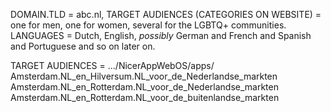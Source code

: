 DOMAIN.TLD = abc.nl,
TARGET AUDIENCES (CATEGORIES ON WEBSITE) = one for men, one for women, several for the LGBTQ+ communities. 
LANGUAGES = Dutch, English, *possibly* German and French and Spanish and Portuguese and so on later on.

TARGET AUDIENCES = .../NicerAppWebOS/apps/
Amsterdam.NL_en_Hilversum.NL_voor_de_Nederlandse_markten
Amsterdam.NL_en_Rotterdam.NL_voor_de_Nederlandse_markten
Amsterdam.NL_en_Rotterdam.NL_voor_de_buitenlandse_markten
